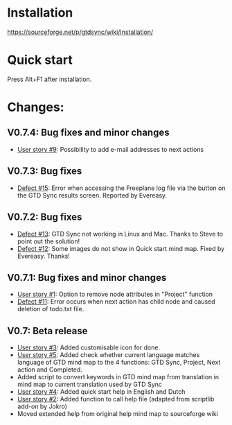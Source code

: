 # Installation #

<https://sourceforge.net/p/gtdsync/wiki/Installation/>

# Quick start #

Press Alt+F1 after installation.

# Changes: #

## V0.7.4: Bug fixes and minor changes ##

*  [User story #9](https://sourceforge.net/p/gtdsync/tickets/9/): Possibility to add e-mail addresses to next actions

## V0.7.3: Bug fixes ##

*  [Defect #15](https://sourceforge.net/p/gtdsync/tickets/15/): Error when accessing the Freeplane log file via the button on the GTD Sync results screen. Reported by Evereasy.

## V0.7.2: Bug fixes ##

*  [Defect #13](https://sourceforge.net/p/gtdsync/tickets/13/): GTD Sync not working in Linux and Mac. Thanks to Steve to point out the solution!
*  [Defect #12](https://sourceforge.net/p/gtdsync/tickets/12/): Some images do not show in Quick start mind map. Fixed by Evereasy. Thanks!

## V0.7.1: Bug fixes and minor changes ##

*  [User story #1](https://sourceforge.net/p/gtdsync/tickets/1/): Option to remove node attributes in "Project" function
*  [Defect #11](https://sourceforge.net/p/gtdsync/tickets/11/): Error occurs when next action has child node and caused deletion of todo.txt file.

## V0.7: Beta release ##

*  [User story #3](https://sourceforge.net/p/gtdsync/tickets/3/): Added customisable icon for done.
*  [User story #5](https://sourceforge.net/p/gtdsync/tickets/5/): Added check whether current language matches language of GTD mind map to the 4 functions: GTD Sync, Project, Next action and Completed.
*  Added script to convert keywords in GTD mind map from translation in mind map to current translation used by GTD Sync
*  [User story #4](https://sourceforge.net/p/gtdsync/tickets/4/): Added quick start help in English and Dutch
*  [User story #2](https://sourceforge.net/p/gtdsync/tickets/2/): Added function to call help file (adapted from scriptlib add-on by Jokro)
*  Moved extended help from original help mind map to sourceforge wiki
